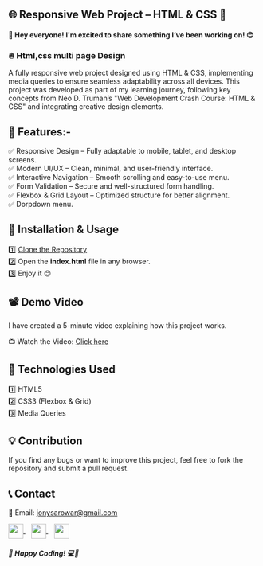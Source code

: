 ## 🌐 Responsive Web Project – HTML & CSS 🚀
<h4>👋 Hey everyone! I'm excited to share something I’ve been working on! 😊</h4>
<h3>🔥 Html,css multi page Design </h3>
A fully responsive web project designed using HTML & CSS, implementing media queries to ensure seamless adaptability across all devices. This project was developed as part of my learning journey, following key concepts from Neo D. Truman’s "Web Development Crash Course: HTML & CSS" and integrating creative design elements.

## 🌟 Features:-
✅ Responsive Design – Fully adaptable to mobile, tablet, and desktop screens.<br>
✅ Modern UI/UX – Clean, minimal, and user-friendly interface.<br>
✅ Interactive Navigation – Smooth scrolling and easy-to-use menu.<br>
✅ Form Validation – Secure and well-structured form handling.<br>
✅ Flexbox & Grid Layout – Optimized structure for better alignment.<br>
✅ Dorpdown menu.

## 🔧 Installation & Usage
1️⃣ [Clone the Repository](https://github.com/jony-sarowar/C_Sharp_Project_01.git) <br>
2️⃣ Open the <b>index.html</b> file in any browser.<br>
3️⃣ Enjoy it 😊<br>

## 📽 Demo Video

I have created a 5-minute video explaining how this project works.

📺 Watch the Video: [Click here](https://www.facebook.com/share/v/157MAQJYt9/)

## 📂 Technologies Used
1️⃣ HTML5<br>
2️⃣ CSS3 (Flexbox & Grid)<br>
3️⃣ Media Queries<br>

## 💡 Contribution
If you find any bugs or want to improve this project, feel free to fork the repository and submit a pull request.

## 📞 Contact <br>
📩 Email:  [jonysarowar@gmail.com](https://mail.google.com/mail/u/0/?tab=rm&ogbl#inbox)

<a href="https://www.linkedin.com/in/jonisarowar/" target="_blank">
    <img src="https://cdn.jsdelivr.net/gh/devicons/devicon/icons/linkedin/linkedin-original.svg" width="30" height="30" style="vertical-align: middle;"/>
</a>
&nbsp;&nbsp;
<a href="https://www.facebook.com/jonysarowar.official" target="_blank">
    <img src="https://cdn.jsdelivr.net/gh/devicons/devicon/icons/facebook/facebook-original.svg" width="30" height="30" style="vertical-align: middle;"/>
</a>
&nbsp;&nbsp;
<a href="https://www.youtube.com/@Jony_Sarowar" target="_blank">
    <img src="https://upload.wikimedia.org/wikipedia/commons/4/42/YouTube_icon_%282013-2017%29.png" width="30" height="30" style="vertical-align: middle;"/>
</a>

<h5>🚀 Happy Coding! 💻🎯</h5>






